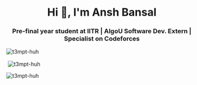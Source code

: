 <h1 align="center">Hi 👋, I'm Ansh Bansal</h1>
<h3 align="center">Pre-final year student at IITR | AlgoU Software Dev. Extern | Specialist on Codeforces</h3>

<p align="left"> <img src="https://komarev.com/ghpvc/?username=t3mpt-huh&label=Profile%20views&color=1cbab0&style=flat" alt="t3mpt-huh" /> </p>


<p>&nbsp;<img align="center" src="https://github-readme-stats.vercel.app/api?username=t3mpt-huh&show_icons=true&locale=en" alt="t3mpt-huh" /></p>

<p><img align="center" src="https://github-readme-streak-stats.herokuapp.com/?user=t3mpt-huh&theme=highcontrast" alt="t3mpt-huh" /></p>
